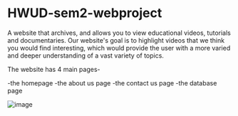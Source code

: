 # HWUD-sem2-webproject


A website that archives, and allows you to view educational videos, tutorials and documentaries. Our website's goal is to highlight videos that we think you would find interesting, which would provide the user with a more varied and deeper understanding of a vast variety of topics.



The website has 4 main pages-

  -the homepage
  -the about us page
  -the contact us page
  -the database page


![image](https://github.com/user-attachments/assets/1061f79f-c3c9-490f-a25a-63cf08a272ee)

